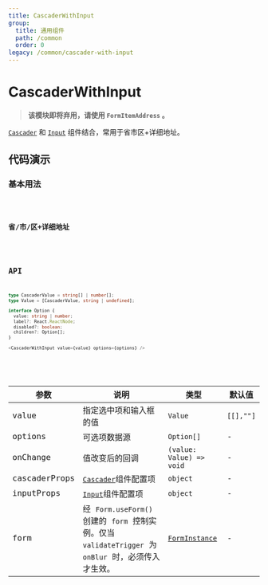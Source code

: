 ```yaml
---
title: CascaderWithInput
group:
  title: 通用组件
  path: /common
  order: 0
legacy: /common/cascader-with-input
---
```


# CascaderWithInput

> **该模块即将弃用，请使用 `FormItemAddress` 。**

[`Cascader`](https://ant.design/components/cascader-cn/#API) 和 [`Input`](https://ant.design/components/input-cn/#API) 组件结合，常用于省市区+详细地址。

## 代码演示

### 基本用法

<code src="./demos/Demo1.tsx" />

### 省/市/区+详细地址

<code src="./demos/Demo2.tsx" />

## API

```typescript
type CascaderValue = string[] | number[];
type Value = [CascaderValue, string | undefined];

interface Option {
  value: string | number;
  label?: React.ReactNode;
  disabled?: boolean;
  children?: Option[];
}

<CascaderWithInput value={value} options={options} />
```

<br />

| 参数          | 说明   | 类型    | 默认值    |
| ------------- | ------------- | ------------- | --------- |
| value         | 指定选中项和输入框的值 | `Value` | `[[],""]` |
| options       | 可选项数据源  | `Option[]` | - |
| onChange      | 值改变后的回调  | `(value: Value) => void` | - |
| cascaderProps | [`Cascader`](https://ant.design/components/cascader-cn/#API)组件配置项 | `object` | - |
| inputProps    | [`Input`](https://ant.design/components/input-cn/#API)组件配置项  | `object` | - |
| form          | 经 `Form.useForm()` 创建的 `form` 控制实例。仅当 `validateTrigger` 为 `onBlur` 时，必须传入才生效。 | [`FormInstance`](https://ant.design/components/form-cn/#FormInstance) | - |
